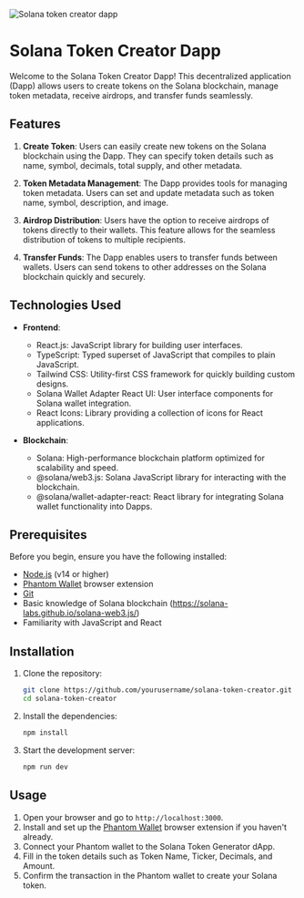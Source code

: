 ![Solana token creator dapp](https://github.com/krazy9ine/solana-token-creator-dapp-main/assets/152726423/25d4e480-56eb-4d05-ad6a-d961b6655209)


# Solana Token Creator Dapp

Welcome to the Solana Token Creator Dapp! This decentralized application (Dapp) allows users to create tokens on the Solana blockchain, manage token metadata, receive airdrops, and transfer funds seamlessly.

## Features

1. **Create Token**: Users can easily create new tokens on the Solana blockchain using the Dapp. They can specify token details such as name, symbol, decimals, total supply, and other metadata.

2. **Token Metadata Management**: The Dapp provides tools for managing token metadata. Users can set and update metadata such as token name, symbol, description, and image.

3. **Airdrop Distribution**: Users have the option to receive airdrops of tokens directly to their wallets. This feature allows for the seamless distribution of tokens to multiple recipients.

4. **Transfer Funds**: The Dapp enables users to transfer funds between wallets. Users can send tokens to other addresses on the Solana blockchain quickly and securely.

## Technologies Used

- **Frontend**:

  - React.js: JavaScript library for building user interfaces.
  - TypeScript: Typed superset of JavaScript that compiles to plain JavaScript.
  - Tailwind CSS: Utility-first CSS framework for quickly building custom designs.
  - Solana Wallet Adapter React UI: User interface components for Solana wallet integration.
  - React Icons: Library providing a collection of icons for React applications.

- **Blockchain**:
  - Solana: High-performance blockchain platform optimized for scalability and speed.
  - @solana/web3.js: Solana JavaScript library for interacting with the blockchain.
  - @solana/wallet-adapter-react: React library for integrating Solana wallet functionality into Dapps.

## Prerequisites

Before you begin, ensure you have the following installed:
- [Node.js](https://nodejs.org/) (v14 or higher)
- [Phantom Wallet](https://phantom.app/) browser extension
- [Git](https://git-scm.com/)
- Basic knowledge of Solana blockchain (https://solana-labs.github.io/solana-web3.js/)
- Familiarity with JavaScript and React

## Installation

1. Clone the repository:
    ```bash
    git clone https://github.com/yourusername/solana-token-creator.git
    cd solana-token-creator
    ```

2. Install the dependencies:
    ```bash
    npm install
    ```

3. Start the development server:
    ```bash
    npm run dev
    ```

## Usage

1. Open your browser and go to `http://localhost:3000`.
2. Install and set up the [Phantom Wallet](https://phantom.app/) browser extension if you haven't already.
3. Connect your Phantom wallet to the Solana Token Generator dApp.
4. Fill in the token details such as Token Name, Ticker, Decimals, and Amount.
5. Confirm the transaction in the Phantom wallet to create your Solana token.
